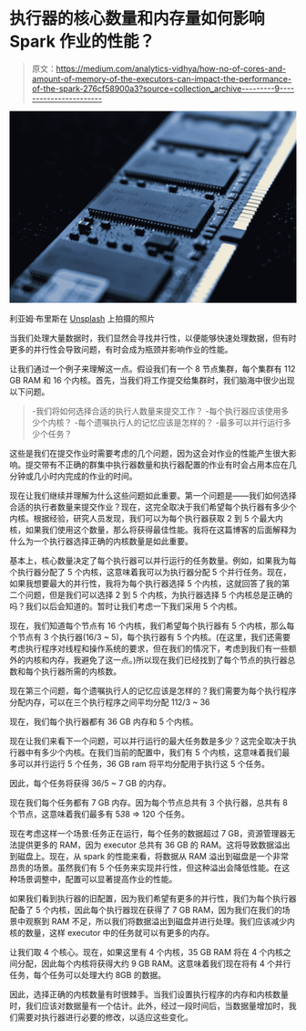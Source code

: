 # 执行器的核心数量和内存量如何影响 Spark 作业的性能？

> 原文：<https://medium.com/analytics-vidhya/how-no-of-cores-and-amount-of-memory-of-the-executors-can-impact-the-performance-of-the-spark-276cf58900a3?source=collection_archive---------9----------------------->

![](img/f6eaaf3bd0b2e8c258ac68495af3f43c.png)

利亚姆·布里斯在 [Unsplash](https://unsplash.com?utm_source=medium&utm_medium=referral) 上拍摄的照片

当我们处理大量数据时，我们显然会寻找并行性，以便能够快速处理数据，但有时更多的并行性会导致问题，有时会成为瓶颈并影响作业的性能。

让我们通过一个例子来理解这一点。假设我们有一个 8 节点集群，每个集群有 112 GB RAM 和 16 个内核。首先，当我们将工作提交给集群时，我们脑海中很少出现以下问题。

> -我们将如何选择合适的执行人数量来提交工作？
> -每个执行器应该使用多少个内核？
> -每个遗嘱执行人的记忆应该是怎样的？
> -最多可以并行运行多少个任务？

这些是我们在提交作业时需要考虑的几个问题，因为这会对作业的性能产生很大影响。提交带有不正确的群集中执行器数量和执行器配置的作业有时会占用本应在几分钟或几小时内完成的作业的时间。

现在让我们继续并理解为什么这些问题如此重要。第一个问题是——我们如何选择合适的执行者数量来提交作业？现在，这完全取决于我们希望每个执行器有多少个内核。根据经验，研究人员发现，我们可以为每个执行器获取 2 到 5 个最大内核，如果我们使用这个数量，那么将获得最佳性能。我将在这篇博客的后面解释为什么为一个执行器选择正确的内核数量是如此重要。

基本上，核心数量决定了每个执行器可以并行运行的任务数量。例如，如果我为每个执行器分配了 5 个内核，这意味着我可以为执行器分配 5 个并行任务。现在，如果我想要最大的并行性，我将为每个执行器选择 5 个内核，这就回答了我的第二个问题，但是我们可以选择 2 到 5 个内核，为执行器选择 5 个内核总是正确的吗？我们以后会知道的。暂时让我们考虑一下我们采用 5 个内核。

现在，我们知道每个节点有 16 个内核，我们希望每个执行器有 5 个内核，那么每个节点有 3 个执行器(16/3 ~ 5)，每个执行器有 5 个内核。(在这里，我们还需要考虑执行程序对线程和操作系统的要求，但在我们的情况下，考虑到我们有一些额外的内核和内存，我避免了这一点。)所以现在我们已经找到了每个节点的执行器总数和每个执行器所需的内核数。

现在第三个问题，每个遗嘱执行人的记忆应该是怎样的？我们需要为每个执行程序分配内存，可以在三个执行程序之间平均分配 112/3 ~ 36

现在，我们每个执行器都有 36 GB 内存和 5 个内核。

现在让我们来看下一个问题，可以并行运行的最大任务数是多少？这完全取决于执行器中有多少个内核。在我们当前的配置中，我们有 5 个内核，这意味着我们最多可以并行运行 5 个任务，36 GB ram 将平均分配用于执行这 5 个任务。

因此，每个任务将获得 36/5 ~ 7 GB 的内存。

现在我们每个任务都有 7 GB 内存。因为每个节点总共有 3 个执行器，总共有 8 个节点，这意味着我们最多有 5*3*8 => 120 个任务。

现在考虑这样一个场景:任务正在运行，每个任务的数据超过 7 GB，资源管理器无法提供更多的 RAM，因为 executor 总共有 36 GB 的 RAM。这将导致数据溢出到磁盘上。现在，从 spark 的性能来看，将数据从 RAM 溢出到磁盘是一个非常昂贵的场景。虽然我们有 5 个任务来实现并行性，但这种溢出会降低性能。在这种场景调整中，配置可以显著提高作业的性能。

如果我们看到执行器的旧配置，因为我们希望有更多的并行性，我们为每个执行器配备了 5 个内核，因此每个执行器现在获得了 7 GB RAM，因为我们在我们的场景中观察到 RAM 不足，所以我们将数据溢出到磁盘并进行处理。我们应该减少内核的数量，这样 executor 中的任务就可以有更多的内存。

让我们取 4 个核心。现在，如果这里有 4 个内核，35 GB RAM 将在 4 个内核之间分配，因此每个内核将获得大约 9 GB RAM。这意味着我们现在将有 4 个并行任务，每个任务可以处理大约 8GB 的数据。

因此，选择正确的内核数量有时很棘手。当我们设置执行程序的内存和内核数量时，我们应该对数据量有一个估计。此外，经过一段时间后，当数据量增加时，我们需要对执行器进行必要的修改，以适应这些变化。